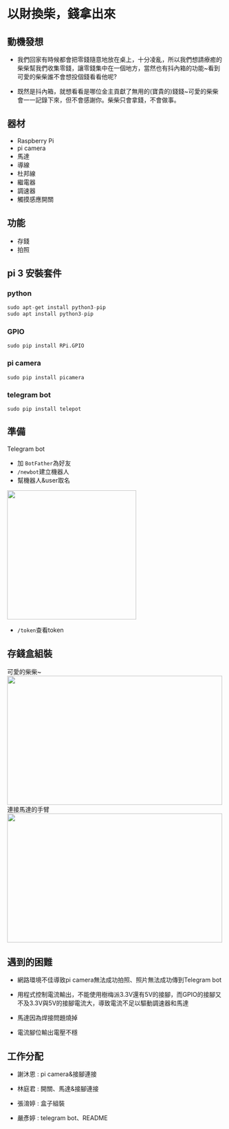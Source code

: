 # 以財換柴，錢拿出來

## 動機發想
* 我們回家有時候都會把零錢隨意地放在桌上，十分凌亂，所以我們想請療癒的柴柴幫我們收集零錢，讓零錢集中在一個地方，當然也有抖內箱的功能~看到可愛的柴柴誰不會想投個錢看看他呢?

* 既然是抖內箱，就想看看是哪位金主貢獻了無用的(寶貴的)錢錢~可愛的柴柴會一一記錄下來，但不會感謝你。柴柴只會拿錢，不會做事。

## 器材
* Raspberry Pi
* pi camera
* 馬達
* 導線
* 杜邦線
* 繼電器
* 調速器 
* 觸摸感應開關

## 功能
* 存錢
* 拍照

## pi 3  安裝套件

### python
```python = 
sudo apt-get install python3-pip
sudo apt install python3-pip
```
### GPIO
```GPIO = 
sudo pip install RPi.GPIO
```
### pi camera
```camera = 
sudo pip install picamera
```
### telegram bot
```telepot = 
sudo pip install telepot
```
## 準備
Telegram bot

* 加 `BotFather`為好友
* `/newbot`建立機器人
* 幫機器人&user取名
<img src = "https://i.imgur.com/jlsATOI.jpg" width = "300px">

* `/token`查看token 

## 存錢盒組裝

可愛的柴柴~
<img src = "https://i.imgur.com/gp5aaw5.jpg" width = "500px" height = "300px">
連接馬達的手臂
<img src = "https://i.imgur.com/kmjrq25.jpg" width = "500px" height = "300px">

## 遇到的困難
* 網路環境不佳導致pi camera無法成功拍照、照片無法成功傳到Telegram bot

* 用程式控制電流輸出，不能使用樹梅派3.3V還有5V的接腳，而GPIO的接腳又不及3.3V與5V的接腳電流大，導致電流不足以驅動調速器和馬達

* 馬達因為焊接問題燒掉

* 電流腳位輸出電壓不穩

## 工作分配
* 謝沐恩 : pi camera&接腳連接

* 林庭君 : 開關、馬達&接腳連接

* 張淯婷 : 盒子組裝

* 嚴彥婷 : telegram bot、README